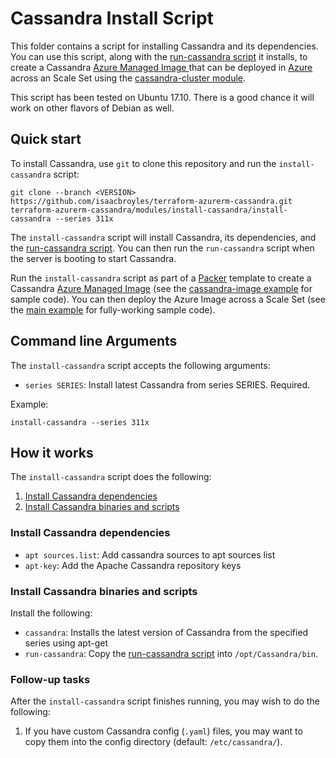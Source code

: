 # Cassandra Install Script

This folder contains a script for installing Cassandra and its dependencies. You can use this script, along with the
[run-cassandra script](https://github.com/hashicorp/terraform-azurerm-cassandra/tree/master/modules/run-cassandra) it installs, to create a Cassandra [Azure Managed Image 
](https://docs.microsoft.com/en-us/azure/virtual-machines/linux/build-image-with-packer) that can be deployed in 
[Azure](https://azure.microsoft.com/) across an Scale Set using the [cassandra-cluster module](https://github.com/hashicorp/terraform-azurerm-cassandra/tree/master/modules/cassandra-cluster).

This script has been tested on Ubuntu 17.10. There is a good chance it will work on other flavors of Debian as well.

## Quick start

To install Cassandra, use `git` to clone this repository and run the `install-cassandra` script:

```
git clone --branch <VERSION> https://github.com/isaacbroyles/terraform-azurerm-cassandra.git
terraform-azurerm-cassandra/modules/install-cassandra/install-cassandra --series 311x
```

The `install-cassandra` script will install Cassandra, its dependencies, and the [run-cassandra script](https://github.com/hashicorp/terraform-azurerm-cassandra/tree/master/modules/run-cassandra).
You can then run the `run-cassandra` script when the server is booting to start Cassandra.

Run the `install-cassandra` script as part of a [Packer](https://www.packer.io/) template to create a Cassandra [Azure Managed Image](https://docs.microsoft.com/en-us/azure/virtual-machines/linux/build-image-with-packer) (see the [cassandra-image example](https://github.com/hashicorp/terraform-azurerm-cassandra/tree/master/examples/cassandra-image) for sample code). You can then deploy the Azure Image across a Scale Set  (see the [main example](https://github.com/hashicorp/terraform-azurerm-cassandra/tree/master/MAIN.md) for fully-working sample code).

## Command line Arguments

The `install-cassandra` script accepts the following arguments:

* `series SERIES`: Install latest Cassandra from series SERIES. Required. 

Example:

```
install-cassandra --series 311x
```

## How it works

The `install-cassandra` script does the following:

1. [Install Cassandra dependencies](#install-cassandra-dependencies)
1. [Install Cassandra binaries and scripts](#install-cassandra-binaries-and-scripts)

### Install Cassandra dependencies

* `apt sources.list`: Add cassandra sources to apt sources list 
* `apt-key`: Add the Apache Cassandra repository keys

### Install Cassandra binaries and scripts

Install the following:

* `cassandra`: Installs the latest version of Cassandra from the specified series using apt-get
* `run-cassandra`: Copy the [run-cassandra script](https://github.com/hashicorp/terraform-azurerm-cassandra/tree/master/modules/run-cassandra) into `/opt/Cassandra/bin`. 


### Follow-up tasks

After the `install-cassandra` script finishes running, you may wish to do the following:

1. If you have custom Cassandra config (`.yaml`) files, you may want to copy them into the config directory (default:
   `/etc/cassandra/`).
   